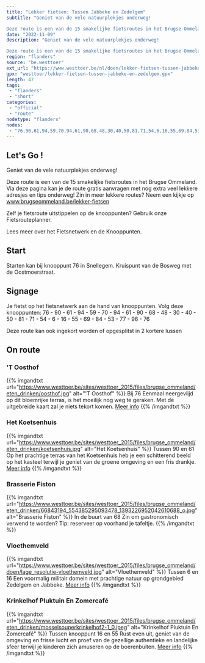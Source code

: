 ```yaml
---
title: "Lekker fietsen: Tussen Jabbeke en Zedelgem"
subtitle: "Geniet van de vele natuurplekjes onderweg!

Deze route is een van de 15 smakelijke fietsroutes in het Brugse Ommeland"
date: "2022-11-09"
description: "Geniet van de vele natuurplekjes onderweg!

Deze route is een van de 15 smakelijke fietsroutes in het Brugse Ommeland"
region: "flanders"
source: "be.westtoer"
ext_url: "https://www.westtoer.be/nl/doen/lekker-fietsen-tussen-jabbeke-en-zedelgem"
gpx: "westtoer/lekker-fietsen-tussen-jabbeke-en-zedelgem.gpx"
length: 47
tags:
 - "flanders"
 - "short"
categories:
 - "official"
 - "route"
nodetype: "flanders"
nodes:
 - "76,90,61,94,59,70,94,61,90,68,48,30,40,50,81,71,54,6,16,55,69,84,53,77,96,76"
---
```


## Let's Go ! 

Geniet van de vele natuurplekjes onderweg!

Deze route is een van de 15 smakelijke fietsroutes in het Brugse Ommeland. Via deze pagina kan je de route gratis aanvragen met nog extra veel lekkere adresjes en tips onderweg! Zin in meer lekkere routes? Neem een kijkje op www.brugseommeland.be/lekker-fietsen 

Zelf je fietsroute uitstippelen op de knooppunten? Gebruik onze Fietsrouteplanner.

Lees meer over het Fietsnetwerk en de Knooppunten.

## Start

Starten kan bij knooppunt 76 in Snellegem. Kruispunt van de Bosweg met de Oostmoerstraat.

## Signage

Je fietst op het fietsnetwerk aan de hand van knooppunten. Volg deze knooppunten: 76 - 90 - 61 - 94 - 59 - 70 - 94 - 61 - 90 - 68 - 48 - 30 - 40 - 50 - 81 - 71 - 54 - 6 - 16 - 55 - 69 - 84 - 53 - 77 - 96 - 76

Deze route kan ook ingekort worden of opgesplitst in 2 kortere lussen

## On route

### 'T Oosthof

{{% imgandtxt url="https://www.westtoer.be/sites/westtoer_2015/files/brugse_ommeland/eten_drinken/oosthof.jpg" alt="'T Oosthof" %}}
Bij 76
Eenmaal neergevlijd op dit bloemrijke terras, is het moeilijk nog weg te geraken. Met de uitgebreide kaart zal je niets tekort komen.
[Meer info](/nl/eten-drinken/t-oosthof)
{{% /imgandtxt %}}

### Het Koetsenhuis

{{% imgandtxt url="https://www.westtoer.be/sites/westtoer_2015/files/brugse_ommeland/eten_drinken/koetsenhuis.jpg" alt="Het Koetsenhuis" %}}
Tussen 90 en 61
Op het prachtige terras van het Koetsenhuis heb je een schitterend beeld op het kasteel terwijl je geniet van de groene omgeving en een fris drankje.
[Meer info](/nl/eten-drinken/het-koetsenhuis)
{{% /imgandtxt %}}

### Brasserie Fiston

{{% imgandtxt url="https://www.westtoer.be/sites/westtoer_2015/files/brugse_ommeland/eten_drinken/66843194_554385295093478_1393226952042610688_o.jpg" alt="Brasserie Fiston" %}}
In de buurt van 68
Zin om gastronomisch verwend te worden? Tip: reserveer op voorhand je tafeltje.
{{% /imgandtxt %}}

### Vloethemveld

{{% imgandtxt url="https://www.westtoer.be/sites/westtoer_2015/files/brugse_ommeland/doen/lage_resolutie-vloethemveld.jpg" alt="Vloethemveld" %}}
Tussen 6 en 16
Een voormalig militair domein met prachtige natuur op grondgebied Zedelgem en Jabbeke.
[Meer info](/nl/verborgen/vloethemveld)
{{% /imgandtxt %}}

### Krinkelhof Pluktuin En Zomercafé

{{% imgandtxt url="https://www.westtoer.be/sites/westtoer_2015/files/brugse_ommeland/eten_drinken/mosselsouperkrinkelhof2-1_0.jpeg" alt="Krinkelhof Pluktuin En Zomercafé" %}}
Tussen knooppunt 16 en 55
Rust even uit, geniet van de omgeving en frisse lucht en proef van de gezellige authentieke en landelijke sfeer terwijl je kinderen zich amuseren op de boerenbuiten.
[Meer info](/nl/eten-drinken/krinkelhof)
{{% /imgandtxt %}}


